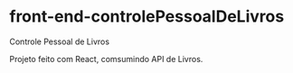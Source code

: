# front-end-controlePessoalDeLivros
Controle Pessoal de Livros

Projeto feito com React, comsumindo API de Livros.
